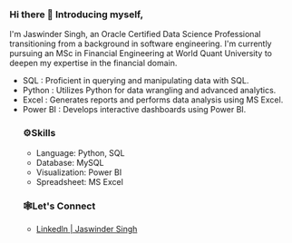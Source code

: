 ### Hi there 👋 Introducing myself,

I'm Jaswinder Singh, an Oracle Certified Data Science Professional transitioning from a background in software engineering. I'm currently pursuing an MSc in Financial Engineering at World Quant University to deepen my expertise in the financial domain.<br>
<ul>
<li>SQL : Proficient in querying and manipulating data with SQL.</li>
<li>Python : Utilizes Python for data wrangling and advanced analytics.</li>
<li>Excel : Generates reports and performs data analysis using MS Excel.</li>
<li>Power BI : Develops interactive dashboards using Power BI.</li>


<h3>⚙️Skills</h3>
<ul>
<li>Language: Python, SQL</li>
<li>Database: MySQL</li>
<li>Visualization: Power BI</li>
<li>Spreadsheet: MS Excel</li></ul>



<h3>🕸️Let's Connect</h3>
<ul>
 <li><a href="https://www.linkedin.com/in/jasswindersingh024">Linkedln | Jaswinder Singh</a><br></li>
</ul>
<!--

<!--
**jass024/Jass024** is a ✨ _special_ ✨ repository because its `README.md` (this file) appears on your GitHub profile.

Here are some ideas to get you started:

- 🔭 I’m currently working on ...
- 🌱 I’m currently learning ...
- 👯 I’m looking to collaborate on ...
- 🤔 I’m looking for help with ...
- 💬 Ask me about ...
- 📫 How to reach me: ...
- 😄 Pronouns: ...
- ⚡ Fun fact: ...
-->
